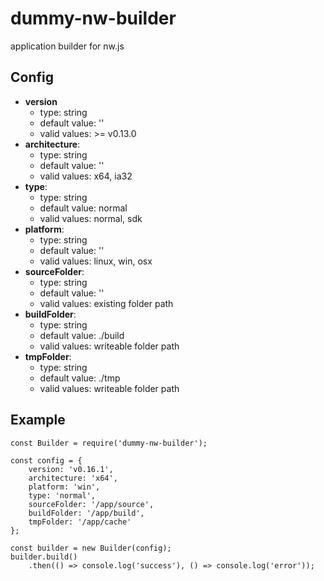 # dummy-nw-builder
application builder for nw.js

## Config 
+ **version**
	+ type: string
	+ default value: ''
	+ valid values: >= v0.13.0
+ **architecture**:
	+ type: string
	+ default value: ''
	+ valid values: x64, ia32
+ **type**:
	+ type: string
	+ default value: normal
	+ valid values: normal, sdk
+ **platform**:
	+ type: string
	+ default value: ''
	+ valid values: linux, win, osx
+ **sourceFolder**:
	+ type: string
	+ default value: ''
	+ valid values: existing folder path
+ **buildFolder**:
	+ type: string
	+ default value: ./build
	+ valid values: writeable folder path
+ **tmpFolder**:
	+ type: string
	+ default value: ./tmp
	+ valid values: writeable folder path

## Example
```
const Builder = require('dummy-nw-builder');

const config = {
    version: 'v0.16.1',
    architecture: 'x64',
    platform: 'win',
    type: 'normal',
    sourceFolder: '/app/source',
    buildFolder: '/app/build',
    tmpFolder: '/app/cache'
};

const builder = new Builder(config);
builder.build()
	.then(() => console.log('success'), () => console.log('error'));

```